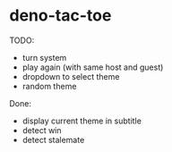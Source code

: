 # deno-tac-toe

TODO:

- turn system
- play again (with same host and guest)
- dropdown to select theme
- random theme

Done:

- display current theme in subtitle
- detect win
- detect stalemate
